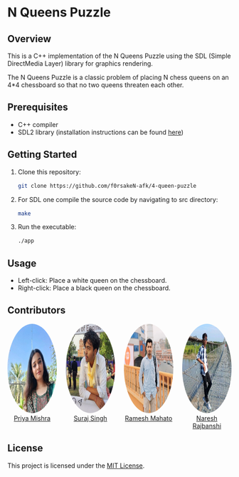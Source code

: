 # N Queens Puzzle

## Overview

This is a C++ implementation of the N Queens Puzzle using the SDL (Simple DirectMedia Layer) library for graphics rendering.

The N Queens Puzzle is a classic problem of placing N chess queens on an 4*4 chessboard so that no two queens threaten each other.

## Prerequisites

- C++ compiler
- SDL2 library (installation instructions can be found [here](https://wiki.libsdl.org/Installation))

## Getting Started

1. Clone this repository:

   ```sh
   git clone https://github.com/f0rsakeN-afk/4-queen-puzzle
   ```

2. For SDL one compile the source code by navigating to src directory:

   ```sh
   make
   ```

3. Run the executable:

   ```sh
   ./app
   ```

## Usage

- Left-click: Place a white queen on the chessboard.
- Right-click: Place a black queen on the chessboard.

## Contributors
<div style="display: flex; justify-content: center;">
  <!-- Priya Mishra -->
  <div style="text-align: center; margin-right: 20px;">
    <a href="https://github.com/contributor2">
      <img src="./Graphics/src/assets/priya.jpg" alt="Priya Mishra" width="200" height="200" style="border-radius: 50%;">
    </a>
    <br>
    <a href="https://github.com/contributor2">Priya Mishra</a>
  </div>

  <!-- Suraj Singh -->
  <div style="text-align: center; margin-right: 20px;">
    <a href="https://github.com/h0miez4evr">
      <img src="./Graphics/src/assets/suraj1.jpg" alt="Suraj Singh" width="200" height="200" style="border-radius: 50%;">
    </a>
    <br>
    <a href="https://github.com/h0miez4evr">Suraj Singh</a>
  </div>

  <!-- Ramesh Mahato -->
  <div style="text-align: center; margin-right: 20px;">
    <a href="https://github.com/contributor2">
      <img src="./Graphics/src/assets/ramesh3.jpg" alt="Ramesh Mahato" width="200" height="200" style="border-radius: 50%;">
    </a>
    <br>
    <a href="https://github.com/contributor2">Ramesh Mahato</a>
  </div>

  <!-- Naresh Rajbanshi -->
  <div style="text-align: center;">
    <a href="https://github.com/f0rsakeN-afk">
      <img src="./Graphics/src/assets/naresh.jpg" alt="Naresh Rajbanshi" width="200" height="200" style="border-radius: 50%;">
    </a>
    <br>
    <a href="https://github.com/f0rsakeN-afk">Naresh Rajbanshi</a>
  </div>
</div>


## License

This project is licensed under the [MIT License](LICENSE).
